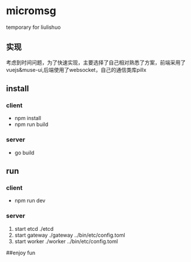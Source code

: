 # micromsg
temporary for liulishuo

## 实现
考虑到时间问题，为了快速实现，主要选择了自己相对熟悉了方案，前端采用了vuejs&muse-ui,后端使用了websocket，自己的通信类库pillx


## install
### client
* npm install
* npm run build
### server
* go build

## run
### client
* npm run dev
### server
1. start etcd ./etcd
2. start gateway ./gateway ../bin/etc/config.toml
3. start worker ./worker ../bin/etc/config.toml

##enjoy fun